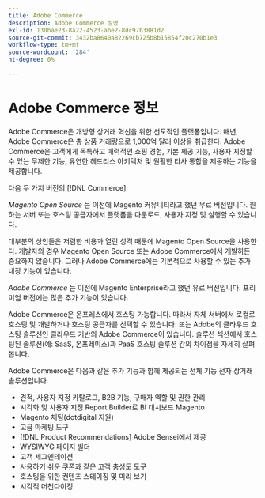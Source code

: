 ```yaml
---
title: Adobe Commerce
description: Adobe Commerce 설명
exl-id: 130bae23-8a22-4523-abe2-8dc97b3881d2
source-git-commit: 3432ba8640a82269cb725b8b15854f20c270b1e3
workflow-type: tm+mt
source-wordcount: '284'
ht-degree: 0%

---
```


# Adobe Commerce 정보

Adobe Commerce은 개방형 상거래 혁신을 위한 선도적인 플랫폼입니다. 매년, Adobe Commerce은 총 상품 거래량으로 1,000억 달러 이상을 취급한다. Adobe Commerce은 고객에게 독특하고 매력적인 쇼핑 경험, 기본 제공 기능, 사용자 지정할 수 있는 무제한 기능, 유연한 헤드리스 아키텍처 및 원활한 타사 통합을 제공하는 기능을 제공합니다.

다음 두 가지 버전의 [!DNL Commerce]:

_Magento Open Source_ 는 이전에 Magento 커뮤니티라고 했던 무료 버전입니다. 원하는 서버 또는 호스팅 공급자에서 플랫폼을 다운로드, 사용자 지정 및 실행할 수 있습니다.

대부분의 상인들은 저렴한 비용과 열린 성격 때문에 Magento Open Source을 사용한다. 개발자의 경우 Magento Open Source 또는 Adobe Commerce에서 개발하든 중요하지 않습니다. 그러나 Adobe Commerce에는 기본적으로 사용할 수 있는 추가 내장 기능이 있습니다.

_Adobe Commerce_ 는 이전에 Magento Enterprise라고 했던 유료 버전입니다. 프리미엄 버전에는 많은 추가 기능이 있습니다.

Adobe Commerce은 온프레스에서 호스팅 가능합니다. 따라서 자체 서버에서 로컬로 호스팅 및 개발하거나 호스팅 공급자를 선택할 수 있습니다. 또는 Adobe의 클라우드 호스팅 솔루션인 클라우드 기반의 Adobe Commerce이 있습니다. 솔루션 섹션에서 호스팅된 솔루션(예: SaaS, 온프레미스)과 PaaS 호스팅 솔루션 간의 차이점을 자세히 살펴봅니다.

Adobe Commerce은 다음과 같은 추가 기능과 함께 제공되는 전체 기능 전자 상거래 솔루션입니다.

- 견적, 사용자 지정 카탈로그, B2B 기능, 구매자 역할 및 권한 관리
- 시각화 및 사용자 지정 Report Builder로 BI 대시보드 Magento
- Magento 채팅(dotdigital 지원)
- 고급 마케팅 도구
- [!DNL Product Recommendations] Adobe Sensei에서 제공
- WYSIWYG 페이지 빌더
- 고객 세그멘테이션
- 사용하기 쉬운 쿠폰과 같은 고객 충성도 도구
- 호스팅을 위한 컨텐츠 스테이징 및 미리 보기
- 시각적 머천다이징
